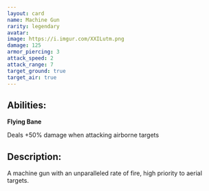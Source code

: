 ```yaml
---
layout: card
name: Machine Gun
rarity: legendary
avatar: 
image: https://i.imgur.com/XXILutm.png
damage: 125
armor_piercing: 3
attack_speed: 2
attack_range: 7
target_ground: true
target_air: true
---
```


## Abilities:

**Flying Bane**

Deals +50% damage when attacking airborne targets

## Description:

A machine gun with an unparalleled rate of fire, high priority to aerial targets.